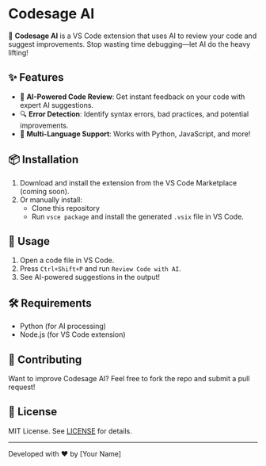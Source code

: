 # Codesage AI  

🚀 **Codesage AI** is a VS Code extension that uses AI to review your code and suggest improvements. Stop wasting time debugging—let AI do the heavy lifting!  

## ✨ Features  

- 📌 **AI-Powered Code Review**: Get instant feedback on your code with expert AI suggestions.  
- 🔍 **Error Detection**: Identify syntax errors, bad practices, and potential improvements.  
- 📝 **Multi-Language Support**: Works with Python, JavaScript, and more!  

## 📦 Installation  

1. Download and install the extension from the VS Code Marketplace (coming soon).  
2. Or manually install:  
   - Clone this repository  
   - Run `vsce package` and install the generated `.vsix` file in VS Code.  

## 🔧 Usage  

1. Open a code file in VS Code.  
2. Press `Ctrl+Shift+P` and run `Review Code with AI`.  
3. See AI-powered suggestions in the output!  

## 🛠 Requirements  

- Python (for AI processing)  
- Node.js (for VS Code extension)  

## 🤝 Contributing  

Want to improve Codesage AI? Feel free to fork the repo and submit a pull request!  

## 📜 License  

MIT License. See [LICENSE](LICENSE) for details.  

---  
Developed with ❤️ by [Your Name]  
